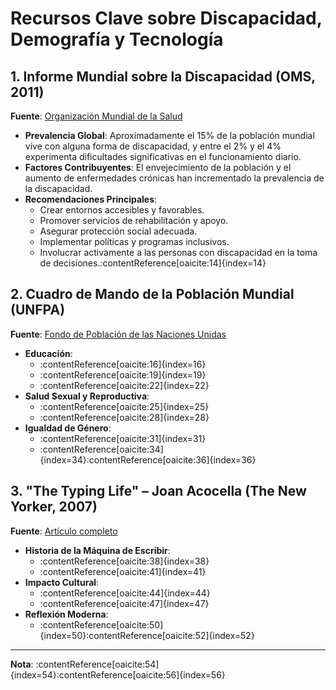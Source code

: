 # Recursos Clave sobre Discapacidad, Demografía y Tecnología

## 1. Informe Mundial sobre la Discapacidad (OMS, 2011)

**Fuente**: [Organización Mundial de la Salud](https://www.who.int/teams/noncommunicable-diseases/disability-and-rehabilitation/world-report-on-disability)

- **Prevalencia Global**: Aproximadamente el 15% de la población mundial vive con alguna forma de discapacidad, y entre el 2% y el 4% experimenta dificultades significativas en el funcionamiento diario.
- **Factores Contribuyentes**: El envejecimiento de la población y el aumento de enfermedades crónicas han incrementado la prevalencia de la discapacidad.
- **Recomendaciones Principales**:
  - Crear entornos accesibles y favorables.
  - Promover servicios de rehabilitación y apoyo.
  - Asegurar protección social adecuada.
  - Implementar políticas y programas inclusivos.
  - Involucrar activamente a las personas con discapacidad en la toma de decisiones.:contentReference[oaicite:14]{index=14}

## 2. Cuadro de Mando de la Población Mundial (UNFPA)

**Fuente**: [Fondo de Población de las Naciones Unidas](https://www.unfpa.org/data/world-population-dashboard)

- **Educación**:
  - :contentReference[oaicite:16]{index=16}
  - :contentReference[oaicite:19]{index=19}
  - :contentReference[oaicite:22]{index=22}
- **Salud Sexual y Reproductiva**:
  - :contentReference[oaicite:25]{index=25}
  - :contentReference[oaicite:28]{index=28}
- **Igualdad de Género**:
  - :contentReference[oaicite:31]{index=31}
  - :contentReference[oaicite:34]{index=34}:contentReference[oaicite:36]{index=36}

## 3. "The Typing Life" – Joan Acocella (The New Yorker, 2007)

**Fuente**: [Artículo completo](https://www.newyorker.com/magazine/2007/04/09/the-typing-life)

- **Historia de la Máquina de Escribir**:
  - :contentReference[oaicite:38]{index=38}
  - :contentReference[oaicite:41]{index=41}
- **Impacto Cultural**:
  - :contentReference[oaicite:44]{index=44}
  - :contentReference[oaicite:47]{index=47}
- **Reflexión Moderna**:
  - :contentReference[oaicite:50]{index=50}:contentReference[oaicite:52]{index=52}

---

**Nota**: :contentReference[oaicite:54]{index=54}:contentReference[oaicite:56]{index=56}
